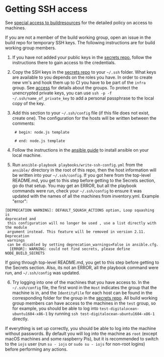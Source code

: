 # Getting SSH access

See [special access to buildresources](./process/special_access_to_build_resources.md)
for the detailed policy on access to machines.

If you are not a member of the build working group, open an issue in
the build repo for temporary SSH keys. The following instructions are
for build working group members.

1. If you have not added your public keys in the [secrets repo][],
   follow the instructions there to gain access to the credentials.
2. Copy the SSH keys in the [secrets repo][] to your `~/.ssh` folder. What keys
   are available to you depends on the roles you have. In order to create new
   vm's and hook them up to CI you have to be part of the `infra` group.
   See [access](./access.md) for details about the groups.
   To protect the unencrypted private keys, you can use
   `ssh -p -f ~/.ssh/name_of_private_key` to add a personal passphrase to
   the local copy of the key.
3. Add this section to your `~/.ssh/config` file (if this file does not exist,
   create one). The configuration for the hosts will be written between the
   comments:

    ```
     # begin: node.js template

     # end: node.js template
    ```
4. Follow the instructions in the [ansible guide](../ansible/README.md) to
   install ansible on your local machine.
5. Run `ansible-playbook playbooks/write-ssh-config.yml` from the `ansible/`
   directory in the root of this repo, then the host information will be
   written into your `~/.ssh/config`.  If you got here from the top-level
   README.md, you get to this step before getting to the Secrets section, go
   do that setup. You may get an ERROR, but all the playbook commands  were run,
   check your `~/.ssh/config` to ensure it was updated with the names of all
   the machines from inventory.yml. Example "error":
```
[DEPRECATION WARNING]: DEFAULT_SQUASH_ACTIONS option, Loop squashing is
deprecated and
 this configuration will no longer be used , use a list directly with the module
 argument instead. This feature will be removed in version 2.11. Deprecation
 warnings
 can be disabled by setting deprecation_warnings=False in ansible.cfg.
  [ERROR]: WARNING: could not find secrets, please define NODE_BUILD_SECRETS
```

If going through top-level README.md, you get to this step before getting to the
Secrets section. Also, its not an ERROR, all the playbook command were run,
and `~/.ssh/config` was updated.

6. Try logging into one of the machines that you have access to. In the
   `~/.ssh/config` file, the first word in the `Host` indicates the group
   that the machine is in, and the `IdentityFile` for each host can be
   found in the corresponding folder for the group in the [secrets repo][].
   All build working group members can have access to the machines in the
   `test` group, so for example, you should be able to log into
   `test-digitalocean-ubuntu1604-x86-1` by running
   `ssh test-digitalocean-ubuntu1604-x86-1` directly.

If everything is set up correctly, you should be able to log into
the machine without passwords. By default you will log into the machine
as `root` (except macOS machines and some raspberry Pis),
but it is recommended to switch to the `iojs` user (run `su - iojs` or
`sudo su - iojs` for non-root logins) before performing any actions.

[secrets repo]: https://github.com/nodejs-private/secrets
